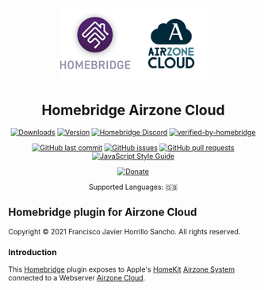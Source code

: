 <p align="center">
  <img src="https://github.com/homebridge/branding/raw/master/logos/homebridge-wordmark-logo-vertical.png" width="150">
  <img src="logo.png" width="150">  
</p>
<span align="center">

# Homebridge Airzone Cloud
[![Downloads](https://img.shields.io/npm/dt/homebridge-airzone-cloud)](https://www.npmjs.com/package/homebridge-airzone-cloud)
[![Version](https://img.shields.io/npm/v/homebridge-airzone-cloud)](https://www.npmjs.com/package/homebridge-airzone-cloud)
[![Homebridge Discord](https://img.shields.io/discord/432663330281226270?color=728ED5&logo=discord&label=discord)](https://discord.gg/F7pQJEpaHH)
[![verified-by-homebridge](https://badgen.net/badge/homebridge/verified/purple)](https://github.com/homebridge/homebridge/wiki/Verified-Plugins)

[![GitHub last commit](https://img.shields.io/github/last-commit/fjhorrillo/homebridge-airzone-cloud)](https://github.com/fjhorrillo/homebridge-airzone-cloud)
[![GitHub issues](https://img.shields.io/github/issues/fjhorrillo/homebridge-airzone-cloud)](https://github.com/fjhorrillo/homebridge-airzone-cloud/issues)
[![GitHub pull requests](https://img.shields.io/github/issues-pr/fjhorrillo/homebridge-airzone-cloud)](https://github.com/fjhorrillo/homebridge-airzone-cloud/pulls)
[![JavaScript Style Guide](https://img.shields.io/badge/code_style-standard-brightgreen)](https://standardjs.com)

[![Donate](https://img.shields.io/badge/donate-PayPal-blue)](https://www.paypal.com/donate?hosted_button_id=RSWQUMJ7DT94L)

Supported Languages: :gb:

</span>

## Homebridge plugin for Airzone Cloud
Copyright © 2021 Francisco Javier Horrillo Sancho. All rights reserved.

### Introduction

This [Homebridge](https://github.com/homebridge/homebridge) plugin exposes to Apple's [HomeKit](http://www.apple.com/ios/home/) [Airzone System](http://www.airzone.es) connected to a Webserver [Airzone Cloud](https://airzonecloud.com).
